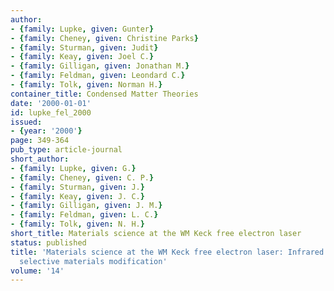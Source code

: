 ```yaml
---
author:
- {family: Lupke, given: Gunter}
- {family: Cheney, given: Christine Parks}
- {family: Sturman, given: Judit}
- {family: Keay, given: Joel C.}
- {family: Gilligan, given: Jonathan M.}
- {family: Feldman, given: Leondard C.}
- {family: Tolk, given: Norman H.}
container_title: Condensed Matter Theories
date: '2000-01-01'
id: lupke_fel_2000
issued:
- {year: '2000'}
page: 349-364
pub_type: article-journal
short_author:
- {family: Lupke, given: G.}
- {family: Cheney, given: C. P.}
- {family: Sturman, given: J.}
- {family: Keay, given: J. C.}
- {family: Gilligan, given: J. M.}
- {family: Feldman, given: L. C.}
- {family: Tolk, given: N. H.}
short_title: Materials science at the WM Keck free electron laser
status: published
title: 'Materials science at the WM Keck free electron laser: Infrared wavelength
  selective materials modification'
volume: '14'
---
```

